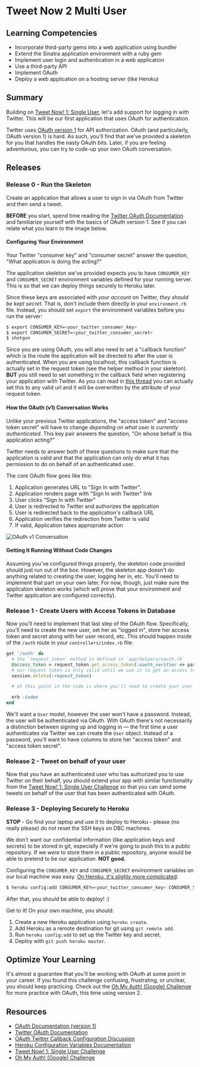 # Tweet Now 2 Multi User

## Learning Competencies

* Incorporate third-party gems into a web application using bundler
* Extend the Sinatra application environment with a ruby gem
* Implement user login and authentication in a web application
* Use a third-party API
* Implement OAuth
* Deploy a web application on a hosting server (like Heroku)

## Summary

Building on [Tweet Now! 1: Single User][Tweet Now! 1: Single User Challenge], let's add support for logging in with Twitter.  This will be our first application that uses OAuth for authentication.

Twitter uses [OAuth version 1][OAuth v1] for API authorization. OAuth (and particularly, OAuth version 1) is hard. As such, you'll find that we've provided a skeleton for you that handles the nasty OAuth bits. Later, if you are feeling adventurous, you can try to code-up your own OAuth conversation.


## Releases

### Release 0 - Run the Skeleton

Create an application that allows a user to sign in via OAuth from Twitter and then send a tweet.

**BEFORE** you start, spend time reading the [Twitter OAuth Documentation][] and familiarize yourself with the basics of OAuth version 1. See if you can relate what you learn to the image below.

#### Configuring Your Environment

Your Twitter "consumer key" and "consumer secret" answer the question, "What application is doing the acting?"

The application skeleton we've provided expects you to have `CONSUMER_KEY` and `CONSUMER_SECRET` environment variables defined for your running server. This is so that we can deploy things securely to Heroku later.

Since these keys are associated with *your account* on Twitter, *they should be kept secret*. That is, don't include them directly in your `environment.rb` file. Instead, you should set `export` the environment variables before you run the server:

```bash
$ export CONSUMER_KEY=<your_twitter_consumer_key>
$ export CONSUMER_SECRET=<your_twitter_consumer_secret>
$ shotgun
```

Since you are using OAuth, you will also need to set a "callback function" which is the route the application will be directed to after the user is authenticated.  When you are using localhost, this callback function is actually set in the request token (see the helper method in your skeleton). **BUT** you still need to set something in the callback field when registering your application with Twitter.  As you can read in [this thread][OAuth Twitter Callback Configuration Discussion] you can actually set this to any valid url and it will be overwritten by the attribute of your request token.

#### How the OAuth (v1) Conversation Works

Unlike your previous Twitter applications, the "access token" and "access token secret" will have to change *depending on what user is currently authenticated*. This key pair answers the question, "On whose behalf is this application acting?"

Twitter needs to answer both of these questions to make sure that the application is valid and that the application can only do what it has permission to do on behalf of an authenticated user.

The core OAuth flow goes like this:

1. Application generates URL to "Sign In with Twitter".
2. Application renders page with "Sign In with Twitter" link
3. User clicks "Sign In with Twitter"
4. User is redirected to Twitter and authorizes the application
5. User is redirected back to the application's callback URL
6. Application verifies the redirection from Twitter is valid
7. If valid, Application takes appropriate action

![OAuth v1 Conversation][OAuth v1 Conversation Diagram]

#### Getting It Running Without Code Changes

Assuming you've configured things properly, the skeleton code provided should just run out of the box. However, the skeleton app doesn't do anything related to creating the user, logging her in, etc. You'll need to implement that part on your own later. For now, though, just make sure the application skeleton works (which will prove that your environment and Twitter application are configured correctly).


### Release 1 - Create Users with Access Tokens in Database

Now you'll need to implement that last step of the OAuth flow. Specifically, you'll need to create the new user, set her as "logged in", store her access token and secret along with her user record, etc. This should happen inside of the `/auth` route in your `controllers/index.rb` file:

```ruby
get '/auth' do
  # the `request_token` method is defined in `app/helpers/oauth.rb`
  @access_token = request_token.get_access_token(:oauth_verifier => params[:oauth_verifier])
  # our request token is only valid until we use it to get an access token, so let's delete it from our session
  session.delete(:request_token)

  # at this point in the code is where you'll need to create your user account and store the access token

  erb :index
end
```

We'll want a `User` model, however the user won't have a password.  Instead, the user will be authenticated via OAuth.  With OAuth there's not necessarily a distinction between signing up and logging in &mdash; the first time a user authenticates via Twitter we can create the `User` object. Instead of a password, you'll want to have columns to store her "access token" and "access token secret".

### Release 2 - Tweet on behalf of your user

Now that you have an authenticated user who has authorized you to use Twitter on their behalf, you should extend your app with similar functionality from the [Tweet Now! 1: Single User Challenge][] so that you can send some tweets on behalf of the user that has been authenticated with OAuth.

### Release 3 - Deploying Securely to Heroku

**STOP** - Go find your laptop and use it to deploy to Heroku - please (no really please) do not reset the SSH keys on DBC machines.

We don't want our confidential information (like application keys and secrets) to be stored in git, especially if we're going to push this to a public repository. If we *were* to store them in a public repository, anyone would be able to pretend to be our application. **NOT good.**

Configuring the `CONSUMER_KEY` and `CONSUMER_SECRET` environment variables on our local machine was easy. [On Heroku, it's slighly more complicated][Heroku Configuration Variables Documentation]:

```bash
$ heroku config:add CONSUMER_KEY=<your_twitter_consumer_key> CONSUMER_SECRET=<your_twitter_consumer_secret>
```

After that, you should be able to deploy! :)

Get to it! On your own machine, you should:

1. Create a new Heroku application using `heroku create`.
2. Add Heroku as a remote destination for git using `git remote add`.
3. Run `heroku config:add` to set up the Twitter key and secret.
4. Deploy with `git push heroku master`.


## Optimize Your Learning

It's almost a guarantee that you'll be working with OAuth at some point in your career. If you found this challenge confusing, frustrating, or unclear, you should keep practicing. Check out the [Oh My Auth! (Google) Challenge][] for more practice with OAuth, this time using version 2.


## Resources

* [OAuth Documentation (version 1)][OAuth v1]
* [Twitter OAuth Documentation][]
* [OAuth Twitter Callback Configuration Discussion][]
* [Heroku Configuration Variables Documentation][]
* [Tweet Now! 1: Single User Challenge][]
* [Oh My Auth! (Google) Challenge][]

[OAuth v1]:http://oauth.net/core/1.0a/
[Twitter OAuth Documentation]:https://dev.twitter.com/docs/auth/oauth
[OAuth Twitter Callback Configuration Discussion]:https://dev.twitter.com/discussions/5749
[Heroku Configuration Variables Documentation]:https://devcenter.heroku.com/articles/config-vars
[OAuth v1 Conversation Diagram]:https://docs.google.com/drawings/d/1E0SMvb5_vL6aqLD3sngHzC1Kn_K_N_P11ooauSf2FKQ/pub?w=960&h=720
[Tweet Now! 1: Single User Challenge]:../../../tweet-now-1-single-user-challenge
[Oh My Auth! (Google) Challenge]:../../../oh-my-auth-google-challenge
